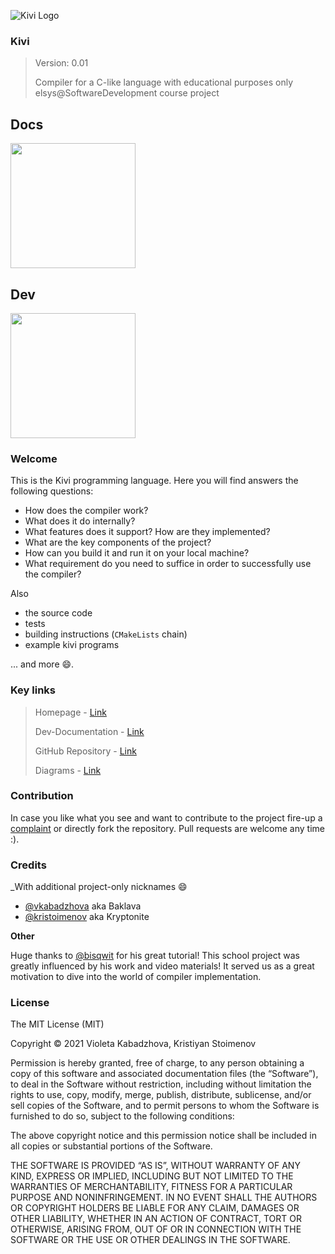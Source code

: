 ![Kivi Logo](https://i.postimg.cc/PxHqD9Y9/kiwi.png)

### Kivi
> Version: 0.01
>
> Compiler for a C-like language with educational purposes only\
> elsys@SoftwareDevelopment course project

## Docs
<a href="https://boki1.github.io/kivi"><img width="200px" height="200px"  src="https://cdn.iconscout.com/icon/free/png-256/documentation-1502741-1272951.png"/></a>

## Dev
<a href="https://boki1.github.io/kivi/dev/dev.html"><img width="200px" height="200px"  src="https://i.ibb.co/4Sd29HN/gear-wheel.png"/></a>

### Welcome
This is the Kivi programming language. Here you will find answers the following questions:
- How does the compiler work?
- What does it do internally?
- What features does it support? How are they implemented?
- What are the key components of the project?
- How can you build it and run it on your local machine?
- What requirement do you need to suffice in order to successfully use the compiler?

Also
- the source code
- tests
- building instructions (`CMakeLists` chain)
- example kivi programs

... and more :smile:.

### Key links

> Homepage - [Link](https://boki1.github.io/kivi/)
>
> Dev-Documentation - [Link](https://boki1.github.io/kivi/dev/dev.html)
>
> GitHub Repository - [Link](https://github.com/boki1/kivi)
>
> Diagrams - [Link]()

### Contribution

In case you like what you see and want to contribute to the project fire-up a [complaint](https://github.com/boki1/kivi/issues) or directly fork the repository. Pull requests are welcome  any time :).

### Credits
_With additional project-only nicknames :smile:

- [@vkabadzhova](https://www.linkedin.com/in/violeta-kabadzhova-7272031a8/) aka Baklava
- [@kristoimenov](https://www.linkedin.com/in/kristiyan-stoimenov-589500207/) aka Kryptonite

**Other**

Huge thanks to [@bisqwit](https://www.youtube.com/channel/UCKTehwyGCKF-b2wo0RKwrcg) for his great tutorial! This school project was greatly influenced by his work and video materials! It served us as a great motivation to dive into the world of compiler implementation. 

### License

The MIT License (MIT)

Copyright © 2021 Violeta Kabadzhova, Kristiyan Stoimenov

Permission is hereby granted, free of charge, to any person obtaining a copy of this software and associated documentation files (the “Software”), to deal in the Software without restriction, including without limitation the rights to use, copy, modify, merge, publish, distribute, sublicense, and/or sell copies of the Software, and to permit persons to whom the Software is furnished to do so, subject to the following conditions:

The above copyright notice and this permission notice shall be included in all copies or substantial portions of the Software.

THE SOFTWARE IS PROVIDED “AS IS”, WITHOUT WARRANTY OF ANY KIND, EXPRESS OR IMPLIED, INCLUDING BUT NOT LIMITED TO THE WARRANTIES OF MERCHANTABILITY, FITNESS FOR A PARTICULAR PURPOSE AND NONINFRINGEMENT. IN NO EVENT SHALL THE AUTHORS OR COPYRIGHT HOLDERS BE LIABLE FOR ANY CLAIM, DAMAGES OR OTHER LIABILITY, WHETHER IN AN ACTION OF CONTRACT, TORT OR OTHERWISE, ARISING FROM, OUT OF OR IN CONNECTION WITH THE SOFTWARE OR THE USE OR OTHER DEALINGS IN THE SOFTWARE.
